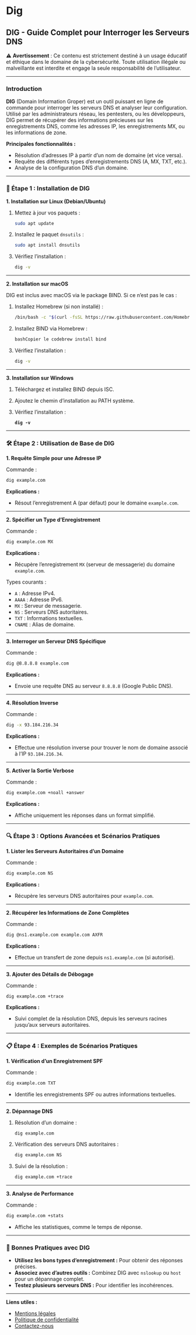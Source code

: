 # Dig

## **DIG - Guide Complet pour Interroger les Serveurs DNS**

⚠️ **Avertissement** : Ce contenu est strictement destiné à un usage éducatif et éthique dans le domaine de la cybersécurité. Toute utilisation illégale ou malveillante est interdite et engage la seule responsabilité de l’utilisateur.

***

### **Introduction**



**DIG** (Domain Information Groper) est un outil puissant en ligne de commande pour interroger les serveurs DNS et analyser leur configuration. Utilisé par les administrateurs réseau, les pentesters, ou les développeurs, DIG permet de récupérer des informations précieuses sur les enregistrements DNS, comme les adresses IP, les enregistrements MX, ou les informations de zone.

**Principales fonctionnalités :**

* Résolution d’adresses IP à partir d’un nom de domaine (et vice versa).
* Requête des différents types d’enregistrements DNS (A, MX, TXT, etc.).
* Analyse de la configuration DNS d’un domaine.

***

### **🚀 Étape 1 : Installation de DIG**

**1. Installation sur Linux (Debian/Ubuntu)**

1.  Mettez à jour vos paquets :

    ```bash
    sudo apt update
    ```
2.  Installez le paquet `dnsutils` :

    ```bash
    sudo apt install dnsutils
    ```
3.  Vérifiez l’installation :

    ```bash
    dig -v
    ```

***

**2. Installation sur macOS**

DIG est inclus avec macOS via le package BIND. Si ce n’est pas le cas :

1.  Installez Homebrew (si non installé) :

    ```bash
    /bin/bash -c "$(curl -fsSL https://raw.githubusercontent.com/Homebrew/install/HEAD/install.sh)"
    ```
2.  Installez BIND via Homebrew :

    ```bash
    bashCopier le codebrew install bind
    ```
3.  Vérifiez l’installation :

    ```bash
    dig -v
    ```

***

**3. Installation sur Windows**

1. Téléchargez et installez BIND depuis ISC.
2. Ajoutez le chemin d’installation au PATH système.
3.  Vérifiez l’installation :

    <pre class="language-bash"><code class="lang-bash"><strong>dig -v
    </strong></code></pre>

***

### **🛠️ Étape 2 : Utilisation de Base de DIG**

**1. Requête Simple pour une Adresse IP**

Commande :

```bash
dig example.com
```

**Explications :**

* Résout l’enregistrement A (par défaut) pour le domaine `example.com`.

***

**2. Spécifier un Type d’Enregistrement**

Commande :

```bash
dig example.com MX
```

**Explications :**

* Récupère l’enregistrement `MX` (serveur de messagerie) du domaine `example.com`.

Types courants :

* `A` : Adresse IPv4.
* `AAAA` : Adresse IPv6.
* `MX` : Serveur de messagerie.
* `NS` : Serveurs DNS autoritaires.
* `TXT` : Informations textuelles.
* `CNAME` : Alias de domaine.

***

**3. Interroger un Serveur DNS Spécifique**

Commande :

```bash
dig @8.8.8.8 example.com
```

**Explications :**

* Envoie une requête DNS au serveur `8.8.8.8` (Google Public DNS).

***

**4. Résolution Inverse**

Commande :

```bash
dig -x 93.184.216.34
```

**Explications :**

* Effectue une résolution inverse pour trouver le nom de domaine associé à l’IP `93.184.216.34`.

***

**5. Activer la Sortie Verbose**

Commande :

```bash
dig example.com +noall +answer
```

**Explications :**

* Affiche uniquement les réponses dans un format simplifié.

***

### **🔍 Étape 3 : Options Avancées et Scénarios Pratiques**

**1. Lister les Serveurs Autoritaires d’un Domaine**

Commande :

```bash
dig example.com NS
```

**Explications :**

* Récupère les serveurs DNS autoritaires pour `example.com`.

***

**2. Récupérer les Informations de Zone Complètes**

Commande :

```bash
dig @ns1.example.com example.com AXFR
```

**Explications :**

* Effectue un transfert de zone depuis `ns1.example.com` (si autorisé).

***

**3. Ajouter des Détails de Débogage**

Commande :

```bash
dig example.com +trace
```

**Explications :**

* Suivi complet de la résolution DNS, depuis les serveurs racines jusqu’aux serveurs autoritaires.

***

### **📋 Étape 4 : Exemples de Scénarios Pratiques**

**1. Vérification d’un Enregistrement SPF**

Commande :

```bash
dig example.com TXT
```

* Identifie les enregistrements SPF ou autres informations textuelles.

***

**2. Dépannage DNS**

1.  Résolution d’un domaine :

    ```bash
    dig example.com
    ```
2.  Vérification des serveurs DNS autoritaires :

    ```bash
    dig example.com NS
    ```
3.  Suivi de la résolution :

    ```bash
    dig example.com +trace
    ```

***

**3. Analyse de Performance**

Commande :

```bash
dig example.com +stats
```

* Affiche les statistiques, comme le temps de réponse.

***

### **📖 Bonnes Pratiques avec DIG**

* **Utilisez les bons types d’enregistrement :** Pour obtenir des réponses précises.
* **Associez avec d’autres outils :** Combinez DIG avec `nslookup` ou `host` pour un dépannage complet.
* **Testez plusieurs serveurs DNS :** Pour identifier les incohérences.

***

**Liens utiles :**

* [Mentions légales](https://dika-1.gitbook.io/road-to-hacker/mentions-legales)
* [Politique de confidentialité](https://dika-1.gitbook.io/road-to-hacker/politique-de-confidentialite)
* [Contactez-nous](mailto:dika-road-to-hacker@protonmail.com)
